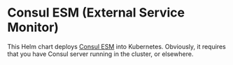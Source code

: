 # Consul ESM (External Service Monitor)

This Helm chart deploys [Consul ESM](https://github.com/hashicorp/consul-esm) into Kubernetes.
Obviously, it requires that you have Consul server running in the cluster, or elsewhere.
